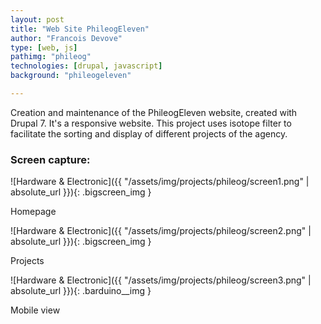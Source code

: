 ```yaml
---
layout: post
title: "Web Site PhileogEleven"
author: "Francois Devove"
type: [web, js]
pathimg: "phileog"
technologies: [drupal, javascript]
background: "phileogeleven"

---
```

Creation and maintenance of the PhileogEleven website, created with Drupal 7. It's a responsive website.
This project uses isotope filter to facilitate the sorting and display of different projects of the agency.

### Screen capture:
![Hardware & Electronic]({{ "/assets/img/projects/phileog/screen1.png" | absolute_url }}){: .bigscreen_img }
<p class="legend__picture">Homepage</p>
![Hardware & Electronic]({{ "/assets/img/projects/phileog/screen2.png" | absolute_url }}){: .bigscreen_img }
<p class="legend__picture">Projects</p>
![Hardware & Electronic]({{ "/assets/img/projects/phileog/screen3.png" | absolute_url }}){: .barduino__img }
<p class="legend__picture">Mobile view</p>
